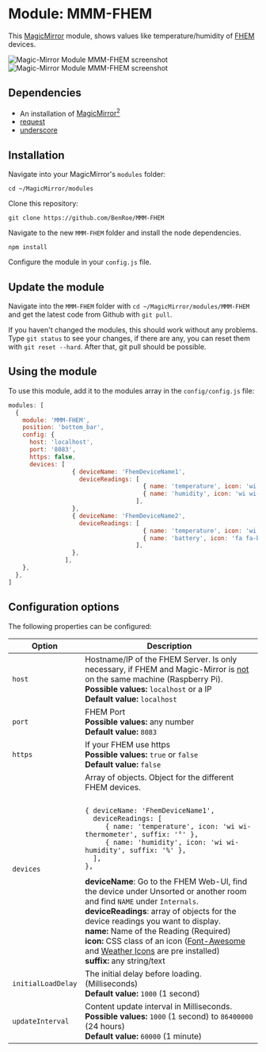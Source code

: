 # Module: MMM-FHEM
This [MagicMirror](https://github.com/MichMich/MagicMirror) module, shows values like temperature/humidity of [FHEM](http://fhem.de) devices.

![Magic-Mirror Module MMM-FHEM screenshot](https://github.com/BenRoe/MMM-FHEM/blob/gh-pages/Screenshot1.png?raw=true)
![Magic-Mirror Module MMM-FHEM screenshot](https://github.com/BenRoe/MMM-FHEM/blob/gh-pages/Screenshot2.png?raw=true)

## Dependencies
- An installation of [MagicMirror<sup>2</sup>](https://github.com/MichMich/MagicMirror)
- [request](https://www.npmjs.com/package/request)
- [underscore](https://www.npmjs.com/package/underscore)

## Installation

Navigate into your MagicMirror's `modules` folder:
```
cd ~/MagicMirror/modules
```

Clone this repository:
```
git clone https://github.com/BenRoe/MMM-FHEM
```

Navigate to the new `MMM-FHEM` folder and install the node dependencies.
```
npm install
```

Configure the module in your `config.js` file.

## Update the module

Navigate into the `MMM-FHEM` folder with `cd ~/MagicMirror/modules/MMM-FHEM` and get the latest code from Github with `git pull`.

If you haven't changed the modules, this should work without any problems. Type `git status` to see your changes, if there are any, you can reset them with `git reset --hard`. After that, git pull should be possible.

## Using the module

To use this module, add it to the modules array in the `config/config.js` file:
```javascript
modules: [
  {
    module: 'MMM-FHEM',
    position: 'bottom_bar',
    config: {
      host: 'localhost',
      port: '8083',
      https: false,
      devices: [
                  { deviceName: 'FhemDeviceName1',
                    deviceReadings: [
                                      { name: 'temperature', icon: 'wi wi-thermometer', suffix: '&deg;' },
                                      { name: 'humidity', icon: 'wi wi-humidity', suffix: '%' },
                                    ],
                  },
                  { deviceName: 'FhemDeviceName2',
                    deviceReadings: [
                                      { name: 'temperature', icon: 'wi wi-thermometer', suffix: '&deg;' },
                                      { name: 'battery', icon: 'fa fa-battery-half', suffix: '' },                                      
                                    ],
                  },
                ],
    },
  },
]
```

## Configuration options

The following properties can be configured:

<table  width="100%">
	<thead>
		<tr>
			<th>Option</th>
			<th width="100%">Description</th>
		</tr>
	</thead>
	<tbody>
		<tr>
			<td><code>host</code></td>
			<td>Hostname/IP of the FHEM Server.
            Is only necessary, if FHEM and Magic-Mirror is <u>not</u> on the same machine (Raspberry Pi).<br>
            <b>Possible values:</b> <code>localhost</code> or a IP<br>
			<b>Default value:</b> <code>localhost</code>
			</td>
		</tr>
		<tr>
			<td><code>port</code></td>
			<td>FHEM Port<br>
                <b>Possible values:</b> any number<br>
                <b>Default value:</b> <code>8083</code>
			</td>
		</tr>
        <tr>
			<td><code>https</code></td>
			<td>If your FHEM use https<br>
                <b>Possible values:</b> <code>true</code> or <code>false</code><br>
                <b>Default value:</b> <code>false</code>
			</td>
		</tr>
        <tr>
			<td><code>devices</code></td>
			<td>Array of objects. Object for the different FHEM devices.
<pre><code>
{ deviceName: 'FhemDeviceName1',
  deviceReadings: [
     { name: 'temperature', icon: 'wi wi-thermometer', suffix: '&deg;' },
     { name: 'humidity', icon: 'wi wi-humidity', suffix: '%' },
  ],
},
</code></pre>
            <b>deviceName</b>: Go to the FHEM Web-UI, find the device under Unsorted or another room and find <code>NAME</code> under <code>Internals</code>.
            <br />
            <b>deviceReadings</b>: array of objects for the device readings you want to display.
            <br />
            <b>name:</b> Name of the Reading (Required)
            <br>
            <b>icon:</b> CSS class of an icon (<a href="http://fontawesome.io/icons/">Font-Awesome</a> and <a href="https://erikflowers.github.io/weather-icons/">Weather Icons</a> are pre installed)
            <br>
            <b>suffix:</b> any string/text
            </td>
		</tr>
        <tr>
			<td><code>initialLoadDelay</code></td>
			   <td>The initial delay before loading. (Milliseconds)<br>
               <b>Default value:</b> <code>1000</code> (1 second)
			</td>
        </tr>
        <tr>
			<td><code>updateInterval</code></td>
			<td>Content update interval in Milliseconds.<br>
               <b>Possible values:</b> <code>1000</code> (1 second) to <code>86400000</code> (24 hours)<br>
			   <b>Default value:</b> <code>60000</code> (1 minute)
			</td>
		</tr>
	</tbody>
</table>
